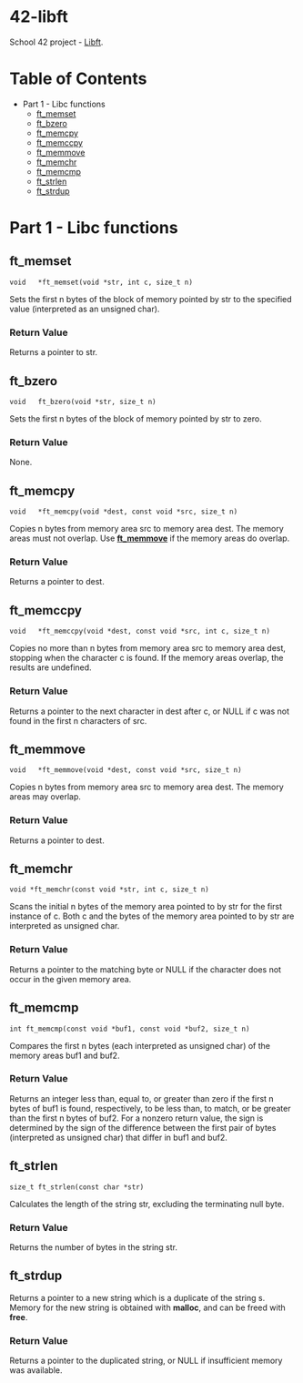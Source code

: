 # 42-libft
School 42 project - [Libft](libft.en.pdf).
# Table of Contents
* Part 1 - Libc functions
  * [ft_memset](#ft_memset)
  * [ft_bzero](#ft_bzero)
  * [ft_memcpy](#ft_memcpy)
  * [ft_memccpy](#ft_memccpy)
  * [ft_memmove](#ft_memmove)
  * [ft_memchr](#ft_memchr)
  * [ft_memcmp](#ft_memcmp)
  * [ft_strlen](#ft_strlen)
  * [ft_strdup](#ft_strdup)
# Part 1 - Libc functions
## ft_memset
`void	*ft_memset(void *str, int c, size_t n)`

Sets the first n bytes of the block of memory pointed by str to the specified value (interpreted as an unsigned char).
### Return Value
Returns a pointer to str.
## ft_bzero
`void	ft_bzero(void *str, size_t n)`

Sets the first n bytes of the block of memory pointed by str to zero.
### Return Value
None.
## ft_memcpy
`void	*ft_memcpy(void *dest, const void *src, size_t n)`

Copies n bytes from memory area src to memory area dest. The memory areas must not overlap. Use **[ft_memmove](#ft_memmove)** if the memory areas do overlap.
### Return Value
Returns a pointer to dest.
## ft_memccpy
`void	*ft_memccpy(void *dest, const void *src, int c, size_t n)`

Copies no more than n bytes from memory area src to memory area dest, stopping when the character c is found. If the memory areas overlap, the results are undefined.
### Return Value
Returns a pointer to the next character in dest after c, or NULL if c was not found in the first n characters of src.
## ft_memmove
`void	*ft_memmove(void *dest, const void *src, size_t n)`

Copies n bytes from memory area src to memory area dest. The memory areas may overlap.
### Return Value
Returns a pointer to dest.
## ft_memchr
`void *ft_memchr(const void *str, int c, size_t n)`

Scans the initial n bytes of the memory area pointed to by str for the first instance of c. Both c and the bytes of the memory area pointed to by str are interpreted as unsigned char.
### Return Value
Returns a pointer to the matching byte or NULL if the character does not occur in the given memory area.
## ft_memcmp
`int ft_memcmp(const void *buf1, const void *buf2, size_t n)`

Compares the first n bytes (each interpreted as unsigned char) of the memory areas buf1 and buf2.
### Return Value
Returns an integer less than, equal to, or greater than zero if the first n bytes of buf1 is found, respectively, to be less than, to match, or be greater than the first n bytes of buf2.
For a nonzero return value, the sign is determined by the sign of the difference between the first pair of bytes (interpreted as unsigned char) that differ in buf1 and buf2.
## ft_strlen
`size_t	ft_strlen(const char *str)`

Calculates the length of the string str, excluding the terminating null byte.
### Return Value
Returns the number of bytes in the string str.
## ft_strdup
Returns a pointer to a new string which is a duplicate of the string s. Memory for the new string is obtained with **malloc**, and can be freed with **free**.
### Return Value
Returns a pointer to the duplicated string, or NULL if insufficient memory was available.
